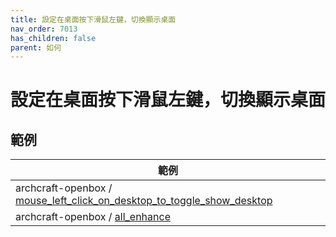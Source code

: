 ```yaml
---
title: 設定在桌面按下滑鼠左鍵，切換顯示桌面
nav_order: 7013
has_children: false
parent: 如何
---
```



# 設定在桌面按下滑鼠左鍵，切換顯示桌面


## 範例


| 範例 |
| --- |
| archcraft-openbox / [mouse_left_click_on_desktop_to_toggle_show_desktop](https://github.com/samwhelp/archcraft-adjustment/tree/main/sample/mousebind-adjustment/archcraft-openbox/2022-09-16/mouse_left_click_on_desktop_to_toggle_show_desktop) |
| archcraft-openbox / [all_enhance](https://github.com/samwhelp/archcraft-adjustment/tree/main/sample/mousebind-adjustment/archcraft-openbox/2022-09-16/all_enhance) |
